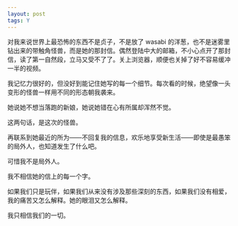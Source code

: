 ```yaml
---
layout: post
tags: Y
---
```


对我来说世界上最恐怖的东西不是贞子，不是放了 wasabi 的洋葱，也不是迷雾里钻出来的带触角怪兽，而是她的那封信。偶然登陆中大的邮箱，不小心点开了那封信，读了第一自然段，立马又受不了了。关上浏览器，顺便也关掉了好不容易缓冲一半的视频。

我记忆力很好的，但没好到能记住她写的每一个细节。每次看的时候，绝望像一头变形的怪兽一样用不同的形态朝我袭来。

她说她不想当落跑的新娘，她说她错在心有所属却浑然不觉。

这两句话，是这次的怪兽。

再联系到她最近的所为——不回复我的信息，欢乐地享受新生活——即使是最愚笨的局外人，也知道发生了什么吧。

可惜我不是局外人。

我不相信她的信上的每一个字。

如果我们只是玩伴，如果我们从来没有涉及那些深刻的东西，如果我们没有相爱，我的痛苦又怎么解释。她的眼泪又怎么解释。

我只相信我们的一切。
